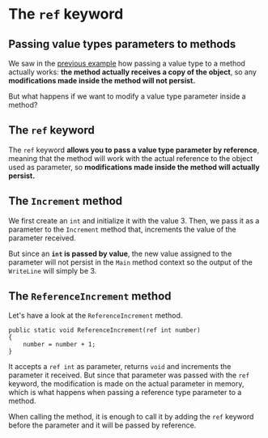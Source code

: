The `ref` keyword
=========

Passing value types parameters to methods
-------------------------------------------------------------

We saw in the [previous example](https://github.com/microsoft-dx/csharp-fundamentals/tree/master/CSharpFundamentals/csharp02%20-%20ValueReference) how passing a value type to a method actually works: **the method actually receives a copy of the object**, so any **modifications made inside the method will not persist.**

But what happens if we want to modify a value type parameter inside a method?

The `ref` keyword
-------------------------

The `ref` keyword **allows you to pass a value type parameter by reference**, meaning that the method will work with the actual reference to the object used as parameter, so **modifications made inside the method will actually persist.**

The `Increment` method
--------------------------------------

We first create an `int` and initialize it with the value 3. Then, we pass it as a parameter to the `Increment` method that, increments the value of the parameter received.

But since an **`int` is passed by value**, the new value assigned to the parameter will not persist in the `Main` method context so the output of the `WriteLine` will simply be 3.



The `ReferenceIncrement` method
------------------------------------------------------

Let's have a look at the `ReferenceIncrement` method.

    public static void ReferenceIncrement(ref int number)
    {
        number = number + 1;
    }

It accepts a `ref int` as parameter, returns `void` and increments the parameter it received. But since that parameter was passed with the `ref` keyword,  the modification is made on the actual parameter in memory, which is what happens when passing a reference type parameter to a method.

When calling the method, it is enough to call it by adding the `ref` keyword before the parameter and it will be passed by reference.
